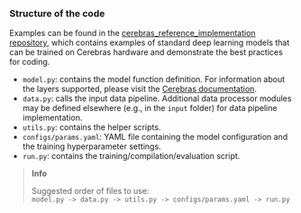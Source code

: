 
### Structure of the code
Examples can be found in the [cerebras_reference_implementation repository](https://github.com/Cerebras/cerebras_reference_implementations), which contains examples of standard deep learning models that can be trained on Cerebras hardware and demonstrate the best practices for coding.
* `model.py`: contains the model function definition. For information about the layers supported, please visit the [Cerebras documentation](https://docs.cerebras.net/en/1.6.0/tensorflow-docs/api-rst/tf.html#submodules).
* `data.py`: calls the input data pipeline. Additional data processor modules may be defined elsewhere (e.g., in the `input` folder) for data pipeline implementation.
* `utils.py`: contains the helper scripts.
* `configs/params.yaml`: YAML file containing the model configuration and the training hyperparameter settings.
* `run.py`: contains the training/compilation/evaluation script.

<blockquote>
<strong>Info</strong>
<p style="white-space:nowrap;">Suggested order of files to use:<br /><code>model.py -> data.py -> utils.py -> configs/params.yaml -> run.py</code></p>
</blockquote>
